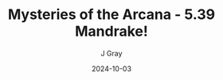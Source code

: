---
title: 'Mysteries of the Arcana - 5.39 Mandrake!'
alt: 'Mysteries of the Arcana'
date: '2024-10-03'
author: 'J Gray'
artist: 'Keira'
---